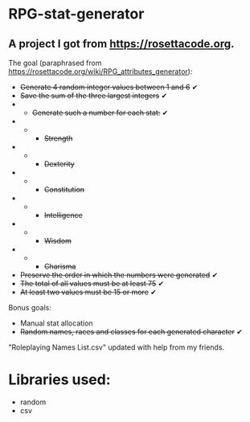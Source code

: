# RPG-stat-generator

A project I got from https://rosettacode.org.
----------
The goal (paraphrased from https://rosettacode.org/wiki/RPG_attributes_generator):

 - ~~Generate 4 random integer values between 1 and 6~~ ✔
 - ~~Save the sum of the three largest integers~~ ✔
 - - ~~Generate such a number for each stat:~~ ✔
 - - - ~~Strength~~
 - - - ~~Dexterity~~
 - - - ~~Constitution~~
 - - - ~~Intelligence~~
 - - - ~~Wisdom~~
 - - - ~~Charisma~~
 - ~~Preserve the order in which the numbers were generated~~ ✔
 - ~~The total of all values must be at least 75~~ ✔
 - ~~At least two values must be 15 or more~~ ✔

Bonus goals:

 - Manual stat allocation
 - ~~Random names, races and classes for each generated character~~ ✔

"Roleplaying Names List.csv" updated with help from my friends.

# Libraries used:

 - random
 - csv
